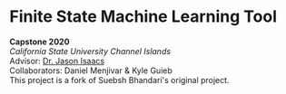 # Finite State Machine Learning Tool  

**Capstone 2020**  
*California State University Channel Islands*  
Advisor: [Dr. Jason Isaacs]([http://isaacs.cs.csuci.edu/index.html])    
Collaborators: Daniel Menjivar & Kyle Guieb  
This project is a fork of Suebsh Bhandari's original project.



